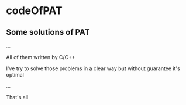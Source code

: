 # codeOfPAT
## Some solutions of PAT   

...   

All of them written by C/C++

I've try to solve those problems in a clear way but without guarantee it's optimal   

...   
 
That's all
